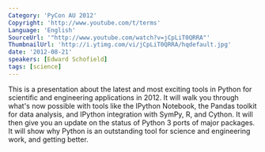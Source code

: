 ```yaml
---
Category: 'PyCon AU 2012'
Copyright: 'http://www.youtube.com/t/terms'
Language: 'English'
SourceUrl: '"http://www.youtube.com/watch?v=jCpLiT0QRRA"'
ThumbnailUrl: 'http://i.ytimg.com/vi/jCpLiT0QRRA/hqdefault.jpg'
date: '2012-08-21'
speakers: [Edward Schofield]
tags: [science]
---
```

This is a presentation about the latest and most exciting tools in Python for
scientific and engineering applications in 2012. It will walk you through
what's now possible with tools like the IPython Notebook, the Pandas toolkit
for data analysis, and IPython integration with SymPy, R, and Cython. It will
then give you an update on the status of Python 3 ports of major packages. It
will show why Python is an outstanding tool for science and engineering work,
and getting better.


